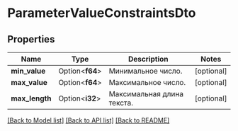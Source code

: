 # ParameterValueConstraintsDto

## Properties

Name | Type | Description | Notes
------------ | ------------- | ------------- | -------------
**min_value** | Option<**f64**> | Минимальное число. | [optional]
**max_value** | Option<**f64**> | Максимальное число. | [optional]
**max_length** | Option<**i32**> | Максимальная длина текста. | [optional]

[[Back to Model list]](../README.md#documentation-for-models) [[Back to API list]](../README.md#documentation-for-api-endpoints) [[Back to README]](../README.md)


